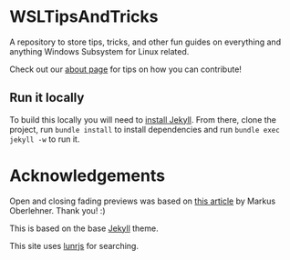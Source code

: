# WSLTipsAndTricks

A repository to store tips, tricks, and other fun guides on everything and anything Windows Subsystem for Linux related.

Check out our [about page]() for tips on how you can contribute!

## Run it locally

To build this locally you will need to [install Jekyll](https://jekyllrb.com/docs/installation/). From there, clone the project, run `bundle install` to install dependencies and run `bundle exec jekyll -w` to run it.

# Acknowledgements

Open and closing fading previews was based on [this article](https://markus.oberlehner.net/blog/transition-to-height-auto-with-vue/) by Markus Oberlehner. Thank you! :)

This is based on the base [Jekyll](https://github.com/jekyll) theme. 

This site uses [lunrjs](https://lunrjs.com/) for searching.